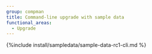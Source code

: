 ```yaml
---
group: compman
title: Command-line upgrade with sample data
functional_areas:
  - Upgrade
---
```


{%include install/sampledata/sample-data-rc1-cli.md %}
